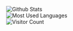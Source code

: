 ![Github Stats](https://github-readme-stats.vercel.app/api?username=EchoZenith&show_icons=true&theme=default_repocard&count_private=true)  
![Most Used Languages](https://github-readme-stats.vercel.app/api/top-langs/?username=EchoZenith&theme=default_repocard&layout=compact)  
![Visitor Count](https://profile-counter.glitch.me/EchoZenith/count.svg)  
